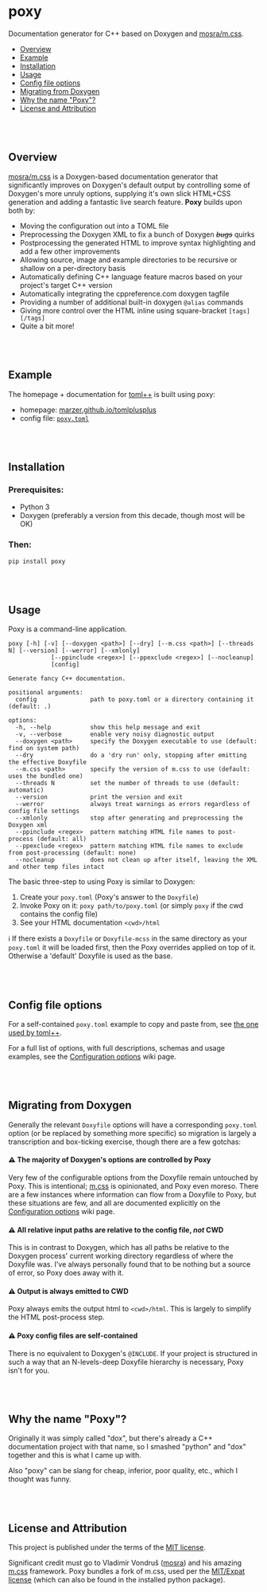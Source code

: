 # poxy
Documentation generator for C++ based on Doxygen and [mosra/m.css](https://mcss.mosra.cz/).

 - [Overview](#overview)
 - [Example](#example)
 - [Installation](#installation)
 - [Usage](#usage)
 - [Config file options](#config-file-options)
 - [Migrating from Doxygen](#migrating-from-doxygen)
 - [Why the name "Poxy"?](#why-the-name-poxy)
 - [License and Attribution](#license-and-attribution)
 
<br><br>

## Overview
[mosra/m.css] is a Doxygen-based documentation generator that significantly improves on Doxygen's default output
by controlling some of Doxygen's more unruly options, supplying it's own slick HTML+CSS generation and adding
a fantastic live search feature. **Poxy** builds upon both by:
- Moving the configuration out into a TOML file
- Preprocessing the Doxygen XML to fix a bunch of Doxygen _~~bugs~~_ quirks
- Postprocessing the generated HTML to improve syntax highlighting and add a few other improvements
- Allowing source, image and example directories to be recursive or shallow on a per-directory basis
- Automatically defining C++ language feature macros based on your project's target C++ version
- Automatically integrating the cppreference.com doxygen tagfile
- Providing a number of additional built-in doxygen `@alias` commands
- Giving more control over the HTML inline using square-bracket `[tags][/tags]`
- Quite a bit more!

<br><br>

## Example
The homepage + documentation for [toml++] is built using poxy:
- homepage: [marzer.github.io/tomlplusplus](https://marzer.github.io/tomlplusplus/)
- config file: [`poxy.toml`](https://github.com/marzer/tomlplusplus/blob/master/docs/poxy.toml)

<br><br>

## Installation
### Prerequisites:
- Python 3
- Doxygen (preferably a version from this decade, though most will be OK)
### Then:
```sh
pip install poxy
```

<br><br>

## Usage
Poxy is a command-line application.
```
poxy [-h] [-v] [--doxygen <path>] [--dry] [--m.css <path>] [--threads N] [--version] [--werror] [--xmlonly]
            [--ppinclude <regex>] [--ppexclude <regex>] [--nocleanup]
            [config]

Generate fancy C++ documentation.

positional arguments:
  config               path to poxy.toml or a directory containing it (default: .)

options:
  -h, --help           show this help message and exit
  -v, --verbose        enable very noisy diagnostic output
  --doxygen <path>     specify the Doxygen executable to use (default: find on system path)
  --dry                do a 'dry run' only, stopping after emitting the effective Doxyfile
  --m.css <path>       specify the version of m.css to use (default: uses the bundled one)
  --threads N          set the number of threads to use (default: automatic)
  --version            print the version and exit
  --werror             always treat warnings as errors regardless of config file settings
  --xmlonly            stop after generating and preprocessing the Doxygen xml
  --ppinclude <regex>  pattern matching HTML file names to post-process (default: all)
  --ppexclude <regex>  pattern matching HTML file names to exclude from post-processing (default: none)
  --nocleanup          does not clean up after itself, leaving the XML and other temp files intact
```
The basic three-step to using Poxy is similar to Doxygen:
1. Create your `poxy.toml` (Poxy's answer to the `Doxyfile`)
2. Invoke Poxy on it: `poxy path/to/poxy.toml` (or simply `poxy` if the cwd contains the config file)
3. See your HTML documentation `<cwd>/html`

ℹ&#xFE0F; If there exists a `Doxyfile` or `Doxyfile-mcss` in the same directory as your `poxy.toml` it will be loaded
first, then the Poxy overrides applied on top of it. Otherwise a 'default' Doxyfile is used as the base.

<br><br>

## Config file options

For a self-contained `poxy.toml` example to copy and paste from, see [the one used by toml++](https://github.com/marzer/tomlplusplus/blob/master/docs/poxy.toml).

For a full list of options, with full descriptions, schemas and usage examples, see the [Configuration options] wiki page.

<br><br>

## Migrating from Doxygen
Generally the relevant `Doxyfile` options will have a corresponding `poxy.toml` option
(or be replaced by something more specific) so migration is largely a transcription and box-ticking exercise,
though there are a few gotchas:

#### **⚠&#xFE0F; The majority of Doxygen's options are controlled by Poxy**
Very few of the configurable options from the Doxyfile remain untouched by Poxy. This is intentional;
[m.css] is opinionated, and Poxy even moreso. There are a few instances where information can flow from a Doxyfile to
Poxy, but these situations are few, and all are documented explicitly on the [Configuration options] wiki page.

#### **⚠&#xFE0F; All relative input paths are relative to the config file, _not_ CWD**
This is in contrast to Doxygen, which has all paths be relative to the Doxygen process' current working directory
regardless of where the Doxyfile was. I've always personally found that to be nothing but a source of error,
so Poxy does away with it.

#### **⚠&#xFE0F; Output is always emitted to CWD**
Poxy always emits the output html to `<cwd>/html`. This is largely to simplify the HTML post-process step.

#### **⚠&#xFE0F; Poxy config files are self-contained**
There is no equivalent to Doxygen's `@INCLUDE`. If your project is structured in such a way that an N-levels-deep
Doxyfile hierarchy is necessary, Poxy isn't for you.

<br><br>

## Why the name "Poxy"?

Originally it was simply called "dox", but there's already a C++ documentation project with that name, so I smashed
"python" and "dox" together and this is what I came up with.

Also "poxy" can be slang for cheap, inferior, poor quality, etc., which I thought was funny.

<br><br>

## License and Attribution
This project is published under the terms of the [MIT license](https://github.com/marzer/poxy/blob/main/LICENSE.txt).

Significant credit must go to Vladimír Vondruš ([mosra]) and his amazing [m.css] framework. Poxy bundles a fork of m.css, used per the [MIT/Expat license](https://github.com/mosra/m.css/blob/master/COPYING) (which can also be found in the installed python package).

[m.css]: https://mcss.mosra.cz/documentation/doxygen/
[mosra]: https://github.com/mosra
[mosra/m.css]: https://mcss.mosra.cz/documentation/doxygen/
[toml++]: https://marzer.github.io/tomlplusplus/
[C++ feature test macros]: https://en.cppreference.com/w/cpp/feature_test
[Configuration options]: https://github.com/marzer/poxy/wiki/Configuration-options
